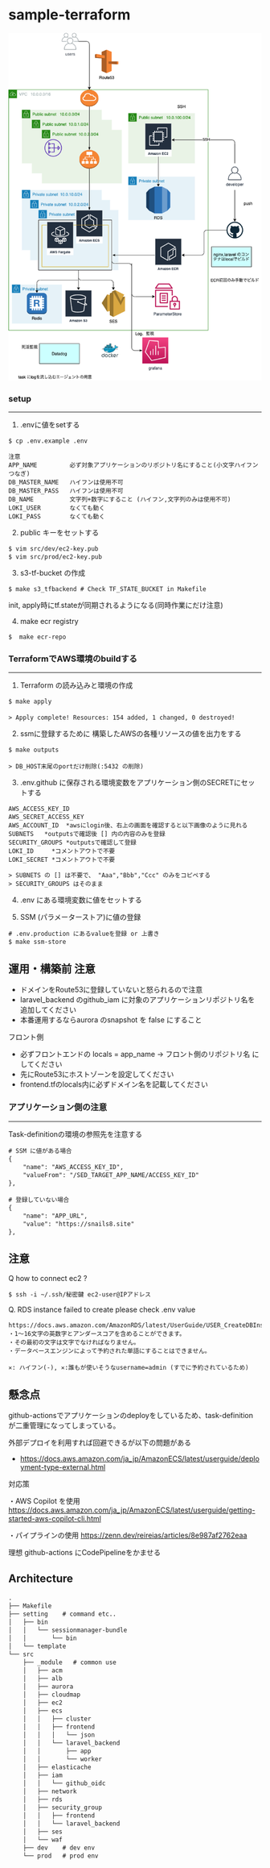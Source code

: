 # sample-terraform
![Image](.docs/ECS.drawio.png)

### setup

---
1. .envに値をsetする
``` 
$ cp .env.example .env
```
``` 
注意
APP_NAME         必ず対象アプリケーションのリポジトリ名にすること(小文字ハイフンつなぎ)
DB_MASTER_NAME   ハイフンは使用不可
DB_MASTER_PASS   ハイフンは使用不可
DB_NAME          文字列+数字にすること (ハイフン,文字列のみは使用不可)
LOKI_USER        なくても動く
LOKI_PASS        なくても動く
```

2. public キーをセットする
```shell:
$ vim src/dev/ec2-key.pub
$ vim src/prod/ec2-key.pub
```

3. s3-tf-bucket の作成
```shell
$ make s3_tfbackend # Check TF_STATE_BUCKET in Makefile  
```
init, apply時にtf.stateが同期されるようになる(同時作業にだけ注意)

4. make ecr registry
``` 
$  make ecr-repo
```

### TerraformでAWS環境のbuildする
---
1. Terraform の読み込みと環境の作成
```shell:
$ make apply

> Apply complete! Resources: 154 added, 1 changed, 0 destroyed!
```

2. ssmに登録するために 構築したAWSの各種リソースの値を出力をする
```shell:
$ make outputs

> DB_HOST末尾のportだけ削除(:5432 の削除) 
```

3. .env.github に保存される環境変数をアプリケーション側のSECRETにセットする
```shell:
AWS_ACCESS_KEY_ID
AWS_SECRET_ACCESS_KEY
AWS_ACCOUNT_ID  *awsにlogin後、右上の画面を確認すると以下画像のように見れる
SUBNETS   *outputsで確認後 [] 内の内容のみを登録
SECURITY_GROUPS *outputsで確認して登録
LOKI_ID     *コメントアウトで不要
LOKI_SECRET *コメントアウトで不要
```
```
> SUBNETS の [] は不要で、 "Aaa","Bbb","Ccc" のみをコピペする
> SECURITY_GROUPS はそのまま
```

4. .env にある環境変数に値をセットする


5. SSM (パラメーターストア)に値の登録
```shell:
# .env.production にあるvalueを登録 or 上書き
$ make ssm-store    
```
## 運用・構築前 注意
- ドメインをRoute53に登録していないと怒られるので注意
- laravel_backend のgithub_iam に対象のアプリケーションリポジトリ名を追加してください
- 本番運用するならaurora のsnapshot を false にすること

フロント側
- 必ずフロントエンドの locals = app_name -> フロント側のリポジトリ名 にしてください
- 先にRoute53にホストゾーンを設定してください
- frontend.tfのlocals内に必ずドメイン名を記載してください


### アプリケーション側の注意

---
Task-definitionの環境の参照先を注意する
```json:
# SSM に値がある場合
{
    "name": "AWS_ACCESS_KEY_ID",
    "valueFrom": "/SED_TARGET_APP_NAME/ACCESS_KEY_ID"
},

# 登録していない場合
{
    "name": "APP_URL",
    "value": "https://snails8.site"
},
```

## 注意
Q  how to connect ec2 ?
```
$ ssh -i ~/.ssh/秘密鍵 ec2-user@IPアドレス
```

Q.  RDS instance failed to create 
please check .env value
```
https://docs.aws.amazon.com/AmazonRDS/latest/UserGuide/USER_CreateDBInstance.html
・1〜16文字の英数字とアンダースコアを含めることができます。
・その最初の文字は文字でなければなりません。
・データベースエンジンによって予約された単語にすることはできません。

✕: ハイフン(-), ✕:誰もが使いそうなusername=admin (すでに予約されているため)
```

## 懸念点
github-actionsでアプリケーションのdeployをしているため、task-definition が二重管理になってしまっている。

外部デプロイを利用すれば回避できるが以下の問題がある
- https://docs.aws.amazon.com/ja_jp/AmazonECS/latest/userguide/deployment-type-external.html

対応策

・AWS Copilot を使用
https://docs.aws.amazon.com/ja_jp/AmazonECS/latest/userguide/getting-started-aws-copilot-cli.html

・パイプラインの使用
https://zenn.dev/reireias/articles/8e987af2762eaa

理想
github-actions にCodePipelineをかませる


## Architecture
``` 
.
├── Makefile
├── setting    # command etc..
│   ├── bin
│   │   └── sessionmanager-bundle
│   │       └── bin
│   └── template
└── src
    ├── _module   # common use
    │   ├── acm
    │   ├── alb
    │   ├── aurora
    │   ├── cloudmap
    │   ├── ec2
    │   ├── ecs
    │   │   ├── cluster
    │   │   ├── frontend
    │   │   │   └── json
    │   │   └── laravel_backend
    │   │       ├── app
    │   │       └── worker
    │   ├── elasticache
    │   ├── iam
    │   │   └── github_oidc
    │   ├── network
    │   ├── rds
    │   ├── security_group
    │   │   ├── frontend
    │   │   └── laravel_backend
    │   ├── ses
    │   └── waf
    ├── dev    # dev env
    └── prod   # prod env

```